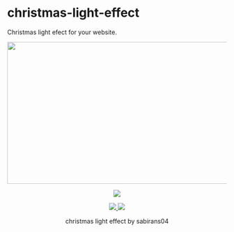 # christmas-light-effect
Christmas light efect for your website. 
<p align="center">
  <img src="https://i.postimg.cc/zXghkwsF/81ace343-0f6c-49c8-96b7-0d8524ae397d.gif" width="568.5" height="326.5">
</p>

<p align="center"><img src="https://img.shields.io/badge/Version-3.1-brightgreen"></p>
<p align="center">
  <a href="https://github.com/sabirans04">
    <img src="https://img.shields.io/github/followers/sabirans04?label=Follow&style=social">
  </a>
  <a href="https://github.com/sabirans04/christmas-light-effect">
    <img src="https://img.shields.io/github/stars/sabirans04/christmas-light-effect?style=social">
  </a>
</p>
<p align="center">
  christmas light effect by sabirans04
</p>

